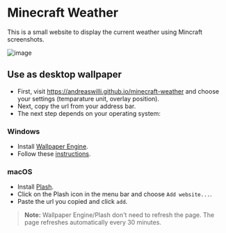 # Minecraft Weather

This is a small website to display the current weather using Mincraft screenshots.

![image](https://user-images.githubusercontent.com/17298270/133934225-8434f6cb-15d9-4a70-8caa-5cdafec958cb.png)

## Use as desktop wallpaper

- First, visit https://andreaswilli.github.io/minecraft-weather and choose your settings (temparature unit, overlay position).
- Next, copy the url from your address bar.
- The next step depends on your operating system:

### Windows

- Install [Wallpaper Engine](https://www.wallpaperengine.io/).
- Follow these [instructions](https://steamcommunity.com/app/431960/discussions/0/135508031951213250/).

### macOS

- Install [Plash](https://sindresorhus.com/plash).
- Click on the Plash icon in the menu bar and choose `Add website...`.
- Paste the url you copied and click `add`.

> **Note:** Wallpaper Engine/Plash don't need to refresh the page. The page refreshes automatically every 30 minutes.
